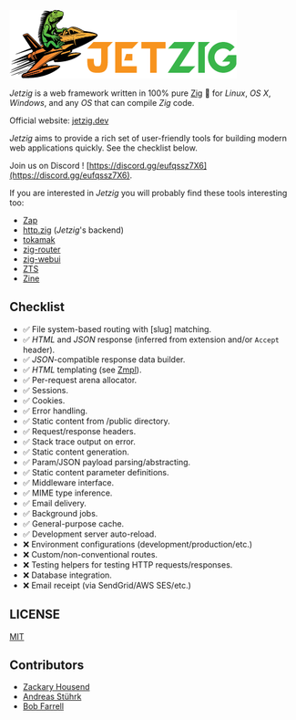 ![Jetzig Logo](demo/public/jetzig.png)

_Jetzig_ is a web framework written in 100% pure [Zig](https://ziglang.org) :lizard: for _Linux_, _OS X_, _Windows_, and any _OS_ that can compile _Zig_ code.

Official website: [jetzig.dev](https://www.jetzig.dev/)

_Jetzig_ aims to provide a rich set of user-friendly tools for building modern web applications quickly. See the checklist below.

Join us on Discord ! [https://discord.gg/eufqssz7X6](https://discord.gg/eufqssz7X6).

If you are interested in _Jetzig_ you will probably find these tools interesting too:

* [Zap](https://github.com/zigzap/zap)
* [http.zig](https://github.com/karlseguin/http.zig) (_Jetzig_'s backend)
* [tokamak](https://github.com/cztomsik/tokamak)
* [zig-router](https://github.com/Cloudef/zig-router)
* [zig-webui](https://github.com/webui-dev/zig-webui/)
* [ZTS](https://github.com/zigster64/zts)
* [Zine](https://github.com/kristoff-it/zine)

## Checklist

* :white_check_mark: File system-based routing with [slug] matching.
* :white_check_mark: _HTML_ and _JSON_ response (inferred from extension and/or `Accept` header).
* :white_check_mark: _JSON_-compatible response data builder.
* :white_check_mark: _HTML_ templating (see [Zmpl](https://github.com/jetzig-framework/zmpl)).
* :white_check_mark: Per-request arena allocator.
* :white_check_mark: Sessions.
* :white_check_mark: Cookies.
* :white_check_mark: Error handling.
* :white_check_mark: Static content from /public directory.
* :white_check_mark: Request/response headers.
* :white_check_mark: Stack trace output on error.
* :white_check_mark: Static content generation.
* :white_check_mark: Param/JSON payload parsing/abstracting.
* :white_check_mark: Static content parameter definitions.
* :white_check_mark: Middleware interface.
* :white_check_mark: MIME type inference.
* :white_check_mark: Email delivery.
* :white_check_mark: Background jobs.
* :white_check_mark: General-purpose cache.
* :white_check_mark: Development server auto-reload.
* :x: Environment configurations (development/production/etc.)
* :x: Custom/non-conventional routes.
* :x: Testing helpers for testing HTTP requests/responses.
* :x: Database integration.
* :x: Email receipt (via SendGrid/AWS SES/etc.)

## LICENSE

[MIT](LICENSE)

## Contributors

* [Zackary Housend](https://github.com/z1fire)
* [Andreas Stührk](https://github.com/Trundle)
* [Bob Farrell](https://github.com/bobf)
